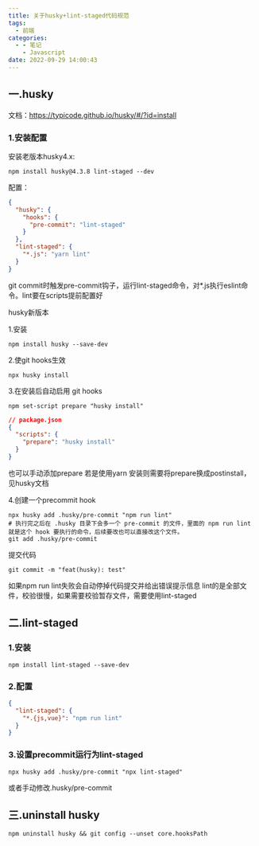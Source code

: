 ```yaml
---
title: 关于husky+lint-staged代码规范
tags:
  - 前端
categories:
  - - 笔记
    - Javascript
date: 2022-09-29 14:00:43
---
```



## 一.husky

文档：<https://typicode.github.io/husky/#/?id=install>

### 1.安装配置

安装老版本husky4.x:

```shell
npm install husky@4.3.8 lint-staged --dev
```

配置：

```json
{
  "husky": {
    "hooks": {
      "pre-commit": "lint-staged"
    }
  },
  "lint-staged": {
    "*.js": "yarn lint"
  }
}
```

git commit时触发pre-commit钩子，运行lint-staged命令，对*.js执行eslint命令。lint要在scripts提前配置好

husky新版本

1.安装

```shell
npm install husky --save-dev
```

2.使git hooks生效

```shell
npx husky install
```

3.在安装后自动启用 git hooks

```shell
npm set-script prepare "husky install"
```

```json
// package.json
{
  "scripts": {
    "prepare": "husky install"
  }
}
```

也可以手动添加prepare
若是使用yarn 安装则需要将prepare换成postinstall， 见husky文档

4.创建一个precommit hook

```shell
npx husky add .husky/pre-commit "npm run lint" 
# 执行完之后在 .husky 目录下会多一个 pre-commit 的文件，里面的 npm run lint 就是这个 hook 要执行的命令，后续要改也可以直接改这个文件。
git add .husky/pre-commit
```

提交代码

```shell
git commit -m "feat(husky): test"
```

如果npm run lint失败会自动停掉代码提交并给出错误提示信息
lint的是全部文件，校验很慢，如果需要校验暂存文件，需要使用lint-staged

## 二.lint-staged

### 1.安装

```shell
npm install lint-staged --save-dev
```

### 2.配置

```json
{
  "lint-staged": {
    "*.{js,vue}": "npm run lint"
  }
}
```

### 3.设置precommit运行为lint-staged

```shell
npx husky add .husky/pre-commit "npx lint-staged"
```

或者手动修改.husky/pre-commit

## 三.uninstall husky

```shell
npm uninstall husky && git config --unset core.hooksPath
```
